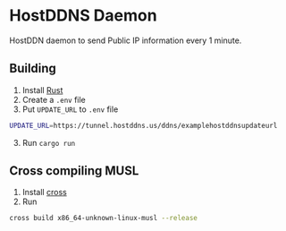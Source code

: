# HostDDNS Daemon

HostDDN daemon to send Public IP information every 1 minute.

## Building
1. Install [Rust](https://www.rust-lang.org/learn/get-started)
2. Create a `.env` file
3. Put `UPDATE_URL` to `.env` file
```sh
UPDATE_URL=https://tunnel.hostddns.us/ddns/examplehostddnsupdateurl
```
3. Run `cargo run`

## Cross compiling MUSL
1. Install [cross](https://github.com/rust-embedded/cross)
2. Run
```sh
cross build x86_64-unknown-linux-musl --release
```